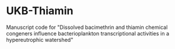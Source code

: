 # UKB-Thiamin
Manuscript code for "Dissolved bacimethrin and thiamin chemical congeners influence bacterioplankton transcriptional activities in a hypereutrophic watershed"

